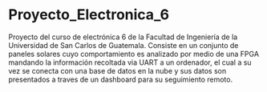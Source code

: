 ﻿# Proyecto_Electronica_6

Proyecto del curso de electrónica 6 de la Facultad de Ingeniería de la Universidad de San Carlos de Guatemala. Consiste en un conjunto de paneles solares cuyo comportamiento es analizado por medio de una FPGA mandando la información recoltada via UART a un ordenador, el cual a su vez se conecta con una base de datos en la nube y sus datos son presentados a traves de un dashboard para su seguimiento remoto.
